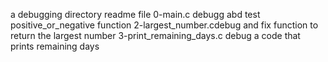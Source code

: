 a debugging directory readme file
0-main.c debugg abd test positive_or_negative function
2-largest_number.cdebug and fix function to return the largest number
3-print_remaining_days.c debug a code that prints remaining days
